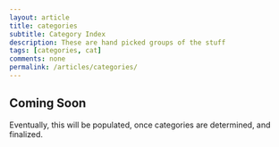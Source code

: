 ```yaml
---
layout: article
title: categories
subtitle: Category Index
description: These are hand picked groups of the stuff
tags: [categories, cat]
comments: none
permalink: /articles/categories/
---
```


## Coming Soon

Eventually, this will be populated, once categories are determined, and finalized.
